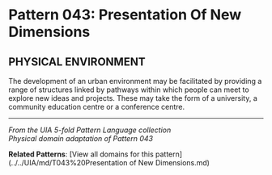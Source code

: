 # Pattern 043: Presentation Of New Dimensions

## PHYSICAL ENVIRONMENT

The development of an urban environment may be facilitated by providing a range of structures linked by pathways within which people can meet to explore new ideas and projects. These may take the form of a university, a community education centre or a conference centre.

---

*From the UIA 5-fold Pattern Language collection*  
*Physical domain adaptation of Pattern 043*

**Related Patterns**: [View all domains for this pattern](../../UIA/md/T043%20Presentation of New Dimensions.md)
